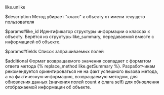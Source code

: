 like.unlike

$description
Метод убирает "класс" к объекту от имени текущего пользователя

$params#like_id
Идентификатор структуры информации о классах к объекту. Берётся из структуры like_summary, передаваемой вместе с информацией об объекте.

$params#fields
Список запрашиваемых полей

$additional
Формат возвращаемого значения совпадает с форматом ответа метода {% replace_method like.getSummary %}. Разработчикам рекомендуется ориентироваться не на факт успешного вызова метода, а на фактическую информацию, возвращаемую методом, для обновления данных (значения полей count и флага self) для обновления отображаемой информации об объекте.